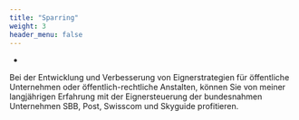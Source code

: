 ```yaml
---
title: "Sparring"
weight: 3
header_menu: false
---
```

* 
Bei der Entwicklung und Verbesserung von Eignerstrategien für öffentliche Unternehmen oder öffentlich-rechtliche Anstalten, können Sie von meiner langjährigen Erfahrung mit der Eignersteuerung der bundesnahmen Unternehmen SBB, Post, Swisscom und Skyguide profitieren.
